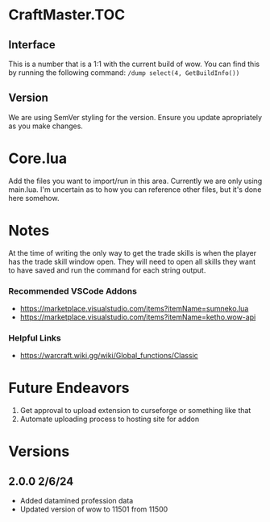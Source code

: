 # CraftMaster.TOC
## Interface
This is a number that is a 1:1 with the current build of wow. You can find this by running the following command: `/dump select(4, GetBuildInfo())`

## Version
We are using SemVer styling for the version. Ensure you update apropriately as you make changes. 

# Core.lua
Add the files you want to import/run in this area. Currently we are only using main.lua. I'm uncertain as to how you can reference other files, but it's done here somehow.

# Notes
At the time of writing the only way to get the trade skills is when the player has the trade skill window open. They will need to open all skills they want to have saved and run the command for each string output. 

### Recommended VSCode Addons
- https://marketplace.visualstudio.com/items?itemName=sumneko.lua
- https://marketplace.visualstudio.com/items?itemName=ketho.wow-api

### Helpful Links
- https://warcraft.wiki.gg/wiki/Global_functions/Classic


# Future Endeavors
1. Get approval to upload extension to curseforge or something like that
2. Automate uploading process to hosting site for addon

# Versions
## 2.0.0 2/6/24
- Added datamined profession data
- Updated version of wow to 11501 from 11500